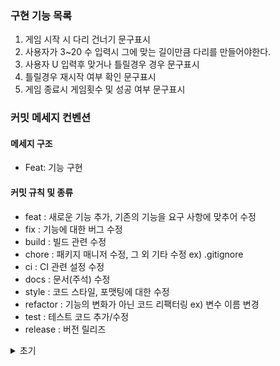 ### 구현 기능 목록

1. 게임 시작 시 다리 건너기 문구표시
2. 사용자가 3~20 수 입력시 그에 맞는 길이만큼 다리를 만들어야한다.
3. 사용자 U 입력후 맞거나 틀릴경우 경우 문구표시
4. 틀릴경우 재시작 여부 확인 문구표시
5. 게임 종료시 게임횟수 및 성공 여부 문구표시

### 커밋 메세지 컨벤션

#### 메세지 구조

- Feat: 기능 구현

#### 커밋 규칙 및 종류

- feat : 새로운 기능 추가, 기존의 기능을 요구 사항에 맞추어 수정
- fix : 기능에 대한 버그 수정
- build : 빌드 관련 수정
- chore : 패키지 매니저 수정, 그 외 기타 수정 ex) .gitignore
- ci : CI 관련 설정 수정
- docs : 문서(주석) 수정
- style : 코드 스타일, 포맷팅에 대한 수정
- refactor : 기능의 변화가 아닌 코드 리팩터링 ex) 변수 이름 변경
- test : 테스트 코드 추가/수정
- release : 버전 릴리즈

<details>
<summary>초기</summary>
<div markdown="1">

### 문제파악 및 초기 틀 작업

1. 다리 건너기 게임을 시작합니다. 문구 표시
2. 사용자한테 3 ~ 20 숫자 입력 받기
3. 입력 받고 다리 만들기
   3-1. 다리 예시 [o|o| ]
   [ | |o]
   3-2. 다리 건너기 성공시 o, 실패시 x 로표시, [ 시작, ] 끝, | 다음칸 표시
   ex) 사용자에게 3입력 받으면 (길이를 담은 바구니), 배열(다리) 위,아래 두 다리
   3-3. 다리 생성시 길이만큼 01 이뤄짐 배열 만들기 0은 아래, 1은 위
4. 사용자한테 U or P 입력 받기
5. 맞는 길인지 검사
   5-1. u 입력시 길이 배열 01 검사후 1이면 위 배열 0 통과, 길이 배열이 0이면 x 탈락
   5-2. 성공시 5-1 작업 반복
   5-3. 탈락시, 실패 문구와 게임 다시시작할지 여부 물어보기
   5-4. R입력시 재시작 -> 길이 배열은 그대로, 다리 표시된건 초기화
   5-5. Q입력시 종료
6. 게임 종료후 결과 문구 표시
   6-1. 게임을 끝까지 진행하여 클리어시 성공문구와 시도한 횟수 표시
   6-2. 중간에 실패하여 종료시 실패문구와 시도한 횟수 표시

추가로 각각의 클래스들의 역할들 명확하게 구분하기 Flow chart 만들기

</div>
</details>
